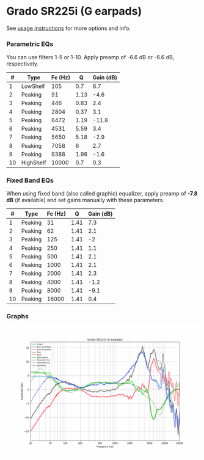 # Grado SR225i (G earpads)
See [usage instructions](https://github.com/jaakkopasanen/AutoEq#usage) for more options and info.

### Parametric EQs
You can use filters 1-5 or 1-10. Apply preamp of -6.6 dB or -6.6 dB, respectively.

|   # | Type      |   Fc (Hz) |    Q |   Gain (dB) |
|-----|-----------|-----------|------|-------------|
|   1 | LowShelf  |       105 | 0.7  |         6.7 |
|   2 | Peaking   |        91 | 1.13 |        -4.6 |
|   3 | Peaking   |       446 | 0.83 |         2.4 |
|   4 | Peaking   |      2804 | 0.37 |         3.1 |
|   5 | Peaking   |      6472 | 1.19 |       -11.8 |
|   6 | Peaking   |      4531 | 5.59 |         3.4 |
|   7 | Peaking   |      5650 | 5.18 |        -2.9 |
|   8 | Peaking   |      7058 | 6    |         2.7 |
|   9 | Peaking   |      9388 | 1.98 |        -1.6 |
|  10 | HighShelf |     10000 | 0.7  |         0.3 |

### Fixed Band EQs
When using fixed band (also called graphic) equalizer, apply preamp of **-7.8 dB** (if available) and set gains manually with these parameters.

|   # | Type    |   Fc (Hz) |    Q |   Gain (dB) |
|-----|---------|-----------|------|-------------|
|   1 | Peaking |        31 | 1.41 |         7.3 |
|   2 | Peaking |        62 | 1.41 |         2.1 |
|   3 | Peaking |       125 | 1.41 |        -2   |
|   4 | Peaking |       250 | 1.41 |         1.1 |
|   5 | Peaking |       500 | 1.41 |         2.1 |
|   6 | Peaking |      1000 | 1.41 |         2.1 |
|   7 | Peaking |      2000 | 1.41 |         2.3 |
|   8 | Peaking |      4000 | 1.41 |        -1.2 |
|   9 | Peaking |      8000 | 1.41 |        -9.1 |
|  10 | Peaking |     16000 | 1.41 |         0.4 |

### Graphs
![](./Grado%20SR225i%20(G%20earpads).png)
